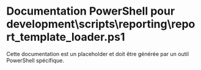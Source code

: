 # Documentation PowerShell pour development\scripts\reporting\report_template_loader.ps1

Cette documentation est un placeholder et doit être générée par un outil PowerShell spécifique.
